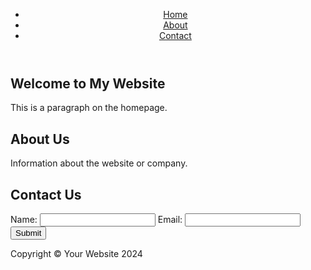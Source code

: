 <!DOCTYPE html>
<html lang="en">
<head>
    <meta charset="UTF-8">
    <meta name="viewport" content="width=device-width, initial-scale=1.0">
    <link rel="stylesheet" href="style.css">
</head>
<body>
    <header>
        <nav>
            <ul>
                <li><a href="#home">Home</a></li>
                <li><a href="#about">About</a></li>
                <li><a href="#contact">Contact</a></li>
            </ul>
        </nav>
    </header>
    <main>
        <section id="home">
            <h1>Welcome to My Website</h1>
            <p>This is a paragraph on the homepage.</p>
        </section>
        <section id="about">
            <h2>About Us</h2>
            <p>Information about the website or company.</p>
        </section>
        <section id="contact">
            <h2>Contact Us</h2>
            <form id="contact-form">
                <label for="name">Name:</label>
                <input type="text" id="name" name="name">
                <label for="email">Email:</label>
                <input type="email" id="email" name="email">
                <input type="submit" value="Submit">
            </form>
        </section>
    </main>
    <footer>
        <p>Copyright © Your Website 2024</p>
    </footer>
    <script src="script.js"></script>
</body>
</html>
